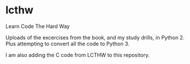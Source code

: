# lcthw
Learn Code The Hard Way

  Uploads of the excercises from the book, and my study drills, in Python 2.
  Plus attempting to convert all the code to Python 3.

  I am also adding the C code from LCTHW to this repository.
